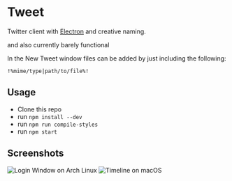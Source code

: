 # Tweet
Twitter client with [Electron](https://electron.atom.io) and creative naming.

and also currently barely functional

In the New Tweet window files can be added by just including the following:
```
!%mime/type|path/to/file%!
```

## Usage
- Clone this repo
- run `npm install --dev`
- run `npm run compile-styles`
- run `npm start`

## Screenshots
![Login Window on Arch Linux](https://i.imgur.com/BRlmgXm.png)
![Timeline on macOS](https://i.imgur.com/QeVhdzk.png)
